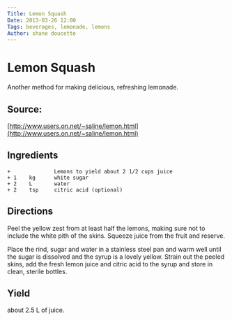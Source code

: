 ```yaml
---
Title: Lemon Squash  
Date: 2013-03-26 12:00  
Tags: beverages, lemonade, lemons
Author: shane doucette  
---
```


# Lemon Squash
Another method for making delicious, refreshing lemonade.

## Source: 
[http://www.users.on.net/~saline/lemon.html](http://www.users.on.net/~saline/lemon.html)

## Ingredients
~~~~
+              Lemons to yield about 2 1/2 cups juice
+ 1    kg      white sugar
+ 2    L       water
+ 2    tsp     citric acid (optional)
~~~~

## Directions
Peel the yellow zest from at least half the lemons, making sure not to 
include the white pith of the skins.  Squeeze juice from the fruit and 
reserve. 

Place the rind, sugar and water in a stainless steel pan and warm well 
until the sugar is dissolved and the syrup is a lovely yellow.  Strain out
the peeled skins, add the fresh lemon juice and citric acid to the syrup 
and store in clean, sterile bottles. 

## Yield
about 2.5 L of juice.
